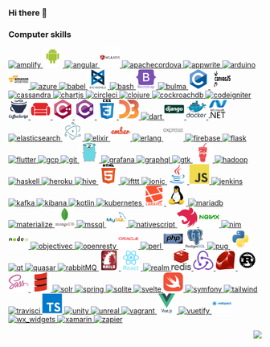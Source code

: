 ### Hi there 👋

<!--
**SoftwareArchitect9817/SoftwareArchitect9817** is a ✨ _special_ ✨ repository because its `README.md` (this file) appears on your GitHub profile.

Here are some ideas to get you started:

- 🔭 I’m currently working on Game Development.
- 🌱 I’m currently learning Big Data.
- 👯 I’m looking to collaborate on ...
- 🤔 I’m looking for help with ...
- 💬 Ask me about ...
- 📫 How to reach me: ...
- 😄 Pronouns: ...
- ⚡ Fun fact: ...
-->


<h3 align="left">Computer skills</h3>
<p align="left"> <a href="https://aws.amazon.com/amplify/" target="_blank" rel="noreferrer"> <img
      src="https://docs.amplify.aws/assets/logo-dark.svg" alt="amplify" width="40" height="40" /> </a> <a
    href="https://developer.android.com" target="_blank" rel="noreferrer"> <img
      src="https://raw.githubusercontent.com/devicons/devicon/master/icons/android/android-original-wordmark.svg"
      alt="android" width="40" height="40" /> </a> <a href="https://angular.io" target="_blank" rel="noreferrer"> <img
      src="https://angular.io/assets/images/logos/angular/angular.svg" alt="angular" width="40" height="40" /> </a> <a
    href="https://angular.io" target="_blank" rel="noreferrer"> <img
      src="https://raw.githubusercontent.com/devicons/devicon/master/icons/angularjs/angularjs-original-wordmark.svg"
      alt="angularjs" width="40" height="40" /> </a> <a href="https://cordova.apache.org/" target="_blank"
    rel="noreferrer"> <img src="https://www.vectorlogo.zone/logos/apache_cordova/apache_cordova-icon.svg"
      alt="apachecordova" width="40" height="40" /> </a> <a href="https://appwrite.io" target="_blank" rel="noreferrer">
    <img src="https://www.vectorlogo.zone/logos/appwriteio/appwriteio-icon.svg" alt="appwrite" width="40" height="40" />
  </a> <a href="https://www.arduino.cc/" target="_blank" rel="noreferrer"> <img
      src="https://cdn.worldvectorlogo.com/logos/arduino-1.svg" alt="arduino" width="40" height="40" /> </a> <a
    href="https://aws.amazon.com" target="_blank" rel="noreferrer"> <img
      src="https://raw.githubusercontent.com/devicons/devicon/master/icons/amazonwebservices/amazonwebservices-original-wordmark.svg"
      alt="aws" width="40" height="40" /> </a> <a href="https://azure.microsoft.com/en-in/" target="_blank"
    rel="noreferrer"> <img src="https://www.vectorlogo.zone/logos/microsoft_azure/microsoft_azure-icon.svg" alt="azure"
      width="40" height="40" /> </a> <a href="https://babeljs.io/" target="_blank" rel="noreferrer"> <img
      src="https://www.vectorlogo.zone/logos/babeljs/babeljs-icon.svg" alt="babel" width="40" height="40" /> </a> <a
    href="https://backbonejs.org" target="_blank" rel="noreferrer"> <img
      src="https://raw.githubusercontent.com/devicons/devicon/master/icons/backbonejs/backbonejs-original-wordmark.svg"
      alt="backbonejs" width="40" height="40" /> </a> <a href="https://www.gnu.org/software/bash/" target="_blank"
    rel="noreferrer"> <img src="https://www.vectorlogo.zone/logos/gnu_bash/gnu_bash-icon.svg" alt="bash" width="40"
      height="40" /> </a> <a href="https://getbootstrap.com" target="_blank" rel="noreferrer"> <img
      src="https://raw.githubusercontent.com/devicons/devicon/master/icons/bootstrap/bootstrap-plain-wordmark.svg"
      alt="bootstrap" width="40" height="40" /> </a> <a href="https://bulma.io/" target="_blank" rel="noreferrer"> <img
      src="https://raw.githubusercontent.com/gilbarbara/logos/804dc257b59e144eaca5bc6ffd16949752c6f789/logos/bulma.svg"
      alt="bulma" width="40" height="40" /> </a> <a href="https://www.cprogramming.com/" target="_blank"
    rel="noreferrer"> <img src="https://raw.githubusercontent.com/devicons/devicon/master/icons/c/c-original.svg"
      alt="c" width="40" height="40" /> </a> <a href="https://canvasjs.com" target="_blank" rel="noreferrer"> <img
      src="https://raw.githubusercontent.com/Hardik0307/Hardik0307/master/assets/canvasjs-charts.svg" alt="canvasjs"
      width="40" height="40" /> </a> <a href="https://cassandra.apache.org/" target="_blank" rel="noreferrer"> <img
      src="https://www.vectorlogo.zone/logos/apache_cassandra/apache_cassandra-icon.svg" alt="cassandra" width="40"
      height="40" /> </a> <a href="https://www.chartjs.org" target="_blank" rel="noreferrer"> <img
      src="https://www.chartjs.org/media/logo-title.svg" alt="chartjs" width="40" height="40" /> </a> <a
    href="https://circleci.com" target="_blank" rel="noreferrer"> <img
      src="https://www.vectorlogo.zone/logos/circleci/circleci-icon.svg" alt="circleci" width="40" height="40" /> </a>
  <a href="https://clojure.org/" target="_blank" rel="noreferrer"> <img
      src="https://upload.wikimedia.org/wikipedia/commons/5/5d/Clojure_logo.svg" alt="clojure" width="40" height="40" />
  </a> <a href="https://www.cockroachlabs.com/product/cockroachdb/" target="_blank" rel="noreferrer"> <img
      src="https://cdn.worldvectorlogo.com/logos/cockroachdb.svg" alt="cockroachdb" width="40" height="40" /> </a> <a
    href="https://codeigniter.com" target="_blank" rel="noreferrer"> <img
      src="https://cdn.worldvectorlogo.com/logos/codeigniter.svg" alt="codeigniter" width="40" height="40" /> </a> <a
    href="https://offeescript.org" target="_blank" rel="noreferrer"> <img
      src="https://raw.githubusercontent.com/devicons/devicon/master/icons/coffeescript/coffeescript-original-wordmark.svg"
      alt="coffeescript" width="40" height="40" /> </a> <a href="https://couchdb.apache.org/" target="_blank"
    rel="noreferrer"> <img
      src="https://raw.githubusercontent.com/devicons/devicon/0d6c64dbbf311879f7d563bfc3ccf559f9ed111c/icons/couchdb/couchdb-original.svg"
      alt="couchdb" width="40" height="40" /> </a> <a href="https://www.w3schools.com/cpp/" target="_blank"
    rel="noreferrer"> <img
      src="https://raw.githubusercontent.com/devicons/devicon/master/icons/cplusplus/cplusplus-original.svg"
      alt="cplusplus" width="40" height="40" /> </a> <a href="https://www.w3schools.com/cs/" target="_blank"
    rel="noreferrer"> <img
      src="https://raw.githubusercontent.com/devicons/devicon/master/icons/csharp/csharp-original.svg" alt="csharp"
      width="40" height="40" /> </a> <a href="https://www.w3schools.com/css/" target="_blank" rel="noreferrer"> <img
      src="https://raw.githubusercontent.com/devicons/devicon/master/icons/css3/css3-original-wordmark.svg" alt="css3"
      width="40" height="40" /> </a> <a href="https://d3js.org/" target="_blank" rel="noreferrer"> <img
      src="https://raw.githubusercontent.com/devicons/devicon/master/icons/d3js/d3js-original.svg" alt="d3js" width="40"
      height="40" /> </a> <a href="https://dart.dev" target="_blank" rel="noreferrer"> <img
      src="https://www.vectorlogo.zone/logos/dartlang/dartlang-icon.svg" alt="dart" width="40" height="40" /> </a> <a
    href="https://www.djangoproject.com/" target="_blank" rel="noreferrer"> <img
      src="https://raw.githubusercontent.com/devicons/devicon/master/icons/django/django-original.svg" alt="django"
      width="40" height="40" /> </a> <a href="https://www.docker.com/" target="_blank" rel="noreferrer"> <img
      src="https://raw.githubusercontent.com/devicons/devicon/master/icons/docker/docker-original-wordmark.svg"
      alt="docker" width="40" height="40" /> </a> <a href="https://dotnet.microsoft.com/" target="_blank"
    rel="noreferrer"> <img
      src="https://raw.githubusercontent.com/devicons/devicon/master/icons/dot-net/dot-net-original-wordmark.svg"
      alt="dotnet" width="40" height="40" /> </a> <a href="https://www.elastic.co" target="_blank" rel="noreferrer">
    <img src="https://www.vectorlogo.zone/logos/elastic/elastic-icon.svg" alt="elasticsearch" width="40" height="40" />
  </a> <a href="https://www.electronjs.org" target="_blank" rel="noreferrer"> <img
      src="https://raw.githubusercontent.com/devicons/devicon/master/icons/electron/electron-original.svg"
      alt="electron" width="40" height="40" /> </a> <a href="https://elixir-lang.org" target="_blank" rel="noreferrer">
    <img src="https://www.vectorlogo.zone/logos/elixir-lang/elixir-lang-icon.svg" alt="elixir" width="40" height="40" />
  </a> <a href="https://emberjs.com/" target="_blank" rel="noreferrer"> <img
      src="https://raw.githubusercontent.com/devicons/devicon/master/icons/ember/ember-original-wordmark.svg"
      alt="ember" width="40" height="40" /> </a> <a href="https://www.erlang.org/" target="_blank" rel="noreferrer">
    <img src="https://www.vectorlogo.zone/logos/erlang/erlang-official.svg" alt="erlang" width="40" height="40" /> </a>
  <a href="https://expressjs.com" target="_blank" rel="noreferrer"> <img
      src="https://raw.githubusercontent.com/devicons/devicon/master/icons/express/express-original-wordmark.svg"
      alt="express" width="40" height="40" /> </a> <a href="https://firebase.google.com/" target="_blank"
    rel="noreferrer"> <img src="https://www.vectorlogo.zone/logos/firebase/firebase-icon.svg" alt="firebase" width="40"
      height="40" /> </a> <a href="https://flask.palletsprojects.com/" target="_blank" rel="noreferrer"> <img
      src="https://www.vectorlogo.zone/logos/pocoo_flask/pocoo_flask-icon.svg" alt="flask" width="40" height="40" />
  </a> <a href="https://flutter.dev" target="_blank" rel="noreferrer"> <img
      src="https://www.vectorlogo.zone/logos/flutterio/flutterio-icon.svg" alt="flutter" width="40" height="40" /> </a>
  <a href="https://cloud.google.com" target="_blank" rel="noreferrer"> <img
      src="https://www.vectorlogo.zone/logos/google_cloud/google_cloud-icon.svg" alt="gcp" width="40" height="40" />
  </a> <a href="https://git-scm.com/" target="_blank" rel="noreferrer"> <img
      src="https://www.vectorlogo.zone/logos/git-scm/git-scm-icon.svg" alt="git" width="40" height="40" /> </a> <a
    href="https://golang.org" target="_blank" rel="noreferrer"> <img
      src="https://raw.githubusercontent.com/devicons/devicon/master/icons/go/go-original.svg" alt="go" width="40"
      height="40" /> </a> <a href="https://grafana.com" target="_blank" rel="noreferrer"> <img
      src="https://www.vectorlogo.zone/logos/grafana/grafana-icon.svg" alt="grafana" width="40" height="40" /> </a> <a
    href="https://graphql.org" target="_blank" rel="noreferrer"> <img
      src="https://www.vectorlogo.zone/logos/graphql/graphql-icon.svg" alt="graphql" width="40" height="40" /> </a> <a
    href="https://www.gtk.org/" target="_blank" rel="noreferrer"> <img
      src="https://upload.wikimedia.org/wikipedia/commons/7/71/GTK_logo.svg" alt="gtk" width="40" height="40" /> </a> <a
    href="https://gulpjs.com" target="_blank" rel="noreferrer"> <img
      src="https://raw.githubusercontent.com/devicons/devicon/master/icons/gulp/gulp-plain.svg" alt="gulp" width="40"
      height="40" /> </a> <a href="https://hadoop.apache.org/" target="_blank" rel="noreferrer"> <img
      src="https://www.vectorlogo.zone/logos/apache_hadoop/apache_hadoop-icon.svg" alt="hadoop" width="40"
      height="40" /> </a> <a href="https://www.haskell.org/" target="_blank" rel="noreferrer"> <img
      src="https://upload.wikimedia.org/wikipedia/commons/1/1c/Haskell-Logo.svg" alt="haskell" width="40" height="40" />
  </a> <a href="https://heroku.com" target="_blank" rel="noreferrer"> <img
      src="https://www.vectorlogo.zone/logos/heroku/heroku-icon.svg" alt="heroku" width="40" height="40" /> </a> <a
    href="https://hive.apache.org/" target="_blank" rel="noreferrer"> <img
      src="https://www.vectorlogo.zone/logos/apache_hive/apache_hive-icon.svg" alt="hive" width="40" height="40" /> </a>
  <a href="https://www.w3.org/html/" target="_blank" rel="noreferrer"> <img
      src="https://raw.githubusercontent.com/devicons/devicon/master/icons/html5/html5-original-wordmark.svg"
      alt="html5" width="40" height="40" /> </a> <a href="https://ifttt.com/" target="_blank" rel="noreferrer"> <img
      src="https://www.vectorlogo.zone/logos/ifttt/ifttt-ar21.svg" alt="ifttt" width="40" height="40" /> </a> <a
    href="https://ionicframework.com" target="_blank" rel="noreferrer"> <img
      src="https://upload.wikimedia.org/wikipedia/commons/d/d1/Ionic_Logo.svg" alt="ionic" width="40" height="40" />
  </a> <a href="https://www.java.com" target="_blank" rel="noreferrer"> <img
      src="https://raw.githubusercontent.com/devicons/devicon/master/icons/java/java-original.svg" alt="java" width="40"
      height="40" /> </a> <a href="https://developer.mozilla.org/en-US/docs/Web/JavaScript" target="_blank"
    rel="noreferrer"> <img
      src="https://raw.githubusercontent.com/devicons/devicon/master/icons/javascript/javascript-original.svg"
      alt="javascript" width="40" height="40" /> </a> <a href="https://www.jenkins.io" target="_blank" rel="noreferrer">
    <img src="https://www.vectorlogo.zone/logos/jenkins/jenkins-icon.svg" alt="jenkins" width="40" height="40" /> </a>
  <a href="https://kafka.apache.org/" target="_blank" rel="noreferrer"> <img
      src="https://www.vectorlogo.zone/logos/apache_kafka/apache_kafka-icon.svg" alt="kafka" width="40" height="40" />
  </a> <a href="https://www.elastic.co/kibana" target="_blank" rel="noreferrer"> <img
      src="https://www.vectorlogo.zone/logos/elasticco_kibana/elasticco_kibana-icon.svg" alt="kibana" width="40"
      height="40" /> </a> <a href="https://kotlinlang.org" target="_blank" rel="noreferrer"> <img
      src="https://www.vectorlogo.zone/logos/kotlinlang/kotlinlang-icon.svg" alt="kotlin" width="40" height="40" /> </a>
  <a href="https://kubernetes.io" target="_blank" rel="noreferrer"> <img
      src="https://www.vectorlogo.zone/logos/kubernetes/kubernetes-icon.svg" alt="kubernetes" width="40" height="40" />
  </a> <a href="https://laravel.com/" target="_blank" rel="noreferrer"> <img
      src="https://raw.githubusercontent.com/devicons/devicon/master/icons/laravel/laravel-plain-wordmark.svg"
      alt="laravel" width="40" height="40" /> </a> <a href="https://www.linux.org/" target="_blank" rel="noreferrer">
    <img src="https://raw.githubusercontent.com/devicons/devicon/master/icons/linux/linux-original.svg" alt="linux"
      width="40" height="40" /> </a> <a href="https://mariadb.org/" target="_blank" rel="noreferrer"> <img
      src="https://www.vectorlogo.zone/logos/mariadb/mariadb-icon.svg" alt="mariadb" width="40" height="40" /> </a> <a
    href="https://materializecss.com/" target="_blank" rel="noreferrer"> <img
      src="https://raw.githubusercontent.com/prplx/svg-logos/5585531d45d294869c4eaab4d7cf2e9c167710a9/svg/materialize.svg"
      alt="materialize" width="40" height="40" /> </a> <a href="https://www.mongodb.com/" target="_blank"
    rel="noreferrer"> <img
      src="https://raw.githubusercontent.com/devicons/devicon/master/icons/mongodb/mongodb-original-wordmark.svg"
      alt="mongodb" width="40" height="40" /> </a> <a href="https://www.microsoft.com/en-us/sql-server" target="_blank"
    rel="noreferrer"> <img src="https://www.svgrepo.com/show/303229/microsoft-sql-server-logo.svg" alt="mssql"
      width="40" height="40" /> </a> <a href="https://www.mysql.com/" target="_blank" rel="noreferrer"> <img
      src="https://raw.githubusercontent.com/devicons/devicon/master/icons/mysql/mysql-original-wordmark.svg"
      alt="mysql" width="40" height="40" /> </a> <a href="https://nativescript.org/" target="_blank" rel="noreferrer">
    <img
      src="https://raw.githubusercontent.com/detain/svg-logos/780f25886640cef088af994181646db2f6b1a3f8/svg/nativescript.svg"
      alt="nativescript" width="40" height="40" /> </a> <a href="https://nestjs.com/" target="_blank" rel="noreferrer">
    <img src="https://raw.githubusercontent.com/devicons/devicon/master/icons/nestjs/nestjs-plain.svg" alt="nestjs"
      width="40" height="40" /> </a> <a href="https://www.nginx.com" target="_blank" rel="noreferrer"> <img
      src="https://raw.githubusercontent.com/devicons/devicon/master/icons/nginx/nginx-original.svg" alt="nginx"
      width="40" height="40" /> </a> <a href="https://nim-lang.org/" target="_blank" rel="noreferrer"> <img
      src="https://www.vectorlogo.zone/logos/nim-lang/nim-lang-icon.svg" alt="nim" width="40" height="40" /> </a> <a
    href="https://nodejs.org" target="_blank" rel="noreferrer"> <img
      src="https://raw.githubusercontent.com/devicons/devicon/master/icons/nodejs/nodejs-original-wordmark.svg"
      alt="nodejs" width="40" height="40" /> </a> <a
    href="https://developer.apple.com/library/archive/documentation/Cocoa/Conceptual/ProgrammingWithObjectiveC/Introduction/Introduction.html"
    target="_blank" rel="noreferrer"> <img
      src="https://www.vectorlogo.zone/logos/apple_objectivec/apple_objectivec-icon.svg" alt="objectivec" width="40"
      height="40" /> </a> <a href="https://openresty.org/" target="_blank" rel="noreferrer"> <img
      src="https://openresty.org/images/logo.png" alt="openresty" width="40" height="40" /> </a> <a
    href="https://www.oracle.com/" target="_blank" rel="noreferrer"> <img
      src="https://raw.githubusercontent.com/devicons/devicon/master/icons/oracle/oracle-original.svg" alt="oracle"
      width="40" height="40" /> </a> <a href="https://www.perl.org/" target="_blank" rel="noreferrer"> <img
      src="https://api.iconify.design/logos-perl.svg" alt="perl" width="40" height="40" /> </a> <a
    href="https://www.php.net" target="_blank" rel="noreferrer"> <img
      src="https://raw.githubusercontent.com/devicons/devicon/master/icons/php/php-original.svg" alt="php" width="40"
      height="40" /> </a> <a href="https://www.postgresql.org" target="_blank" rel="noreferrer"> <img
      src="https://raw.githubusercontent.com/devicons/devicon/master/icons/postgresql/postgresql-original-wordmark.svg"
      alt="postgresql" width="40" height="40" /> </a> <a href="https://pugjs.org" target="_blank" rel="noreferrer"> <img
      src="https://cdn.worldvectorlogo.com/logos/pug.svg" alt="pug" width="40" height="40" /> </a> <a
    href="https://www.python.org" target="_blank" rel="noreferrer"> <img
      src="https://raw.githubusercontent.com/devicons/devicon/master/icons/python/python-original.svg" alt="python"
      width="40" height="40" /> </a> <a href="https://www.qt.io/" target="_blank" rel="noreferrer"> <img
      src="https://upload.wikimedia.org/wikipedia/commons/0/0b/Qt_logo_2016.svg" alt="qt" width="40" height="40" /> </a>
  <a href="https://quasar.dev/" target="_blank" rel="noreferrer"> <img
      src="https://cdn.quasar.dev/logo/svg/quasar-logo.svg" alt="quasar" width="40" height="40" /> </a> <a
    href="https://www.rabbitmq.com" target="_blank" rel="noreferrer"> <img
      src="https://www.vectorlogo.zone/logos/rabbitmq/rabbitmq-icon.svg" alt="rabbitMQ" width="40" height="40" /> </a>
  <a href="https://rubyonrails.org" target="_blank" rel="noreferrer"> <img
      src="https://raw.githubusercontent.com/devicons/devicon/master/icons/rails/rails-original-wordmark.svg"
      alt="rails" width="40" height="40" /> </a> <a href="https://reactjs.org/" target="_blank" rel="noreferrer"> <img
      src="https://raw.githubusercontent.com/devicons/devicon/master/icons/react/react-original-wordmark.svg"
      alt="react" width="40" height="40" /> </a> <a href="https://realm.io/" target="_blank" rel="noreferrer"> <img
      src="https://raw.githubusercontent.com/bestofjs/bestofjs-webui/8665e8c267a0215f3159df28b33c365198101df5/public/logos/realm.svg"
      alt="realm" width="40" height="40" /> </a> <a href="https://redis.io" target="_blank" rel="noreferrer"> <img
      src="https://raw.githubusercontent.com/devicons/devicon/master/icons/redis/redis-original-wordmark.svg"
      alt="redis" width="40" height="40" /> </a> <a href="https://redux.js.org" target="_blank" rel="noreferrer"> <img
      src="https://raw.githubusercontent.com/devicons/devicon/master/icons/redux/redux-original.svg" alt="redux"
      width="40" height="40" /> </a> <a href="https://www.ruby-lang.org/en/" target="_blank" rel="noreferrer"> <img
      src="https://raw.githubusercontent.com/devicons/devicon/master/icons/ruby/ruby-original.svg" alt="ruby" width="40"
      height="40" /> </a> <a href="https://www.rust-lang.org" target="_blank" rel="noreferrer"> <img
      src="https://raw.githubusercontent.com/devicons/devicon/master/icons/rust/rust-plain.svg" alt="rust" width="40"
      height="40" /> </a> <a href="https://sass-lang.com" target="_blank" rel="noreferrer"> <img
      src="https://raw.githubusercontent.com/devicons/devicon/master/icons/sass/sass-original.svg" alt="sass" width="40"
      height="40" /> </a> <a href="https://www.scala-lang.org" target="_blank" rel="noreferrer"> <img
      src="https://raw.githubusercontent.com/devicons/devicon/master/icons/scala/scala-original.svg" alt="scala"
      width="40" height="40" /> </a> <a href="https://lucene.apache.org/solr/" target="_blank" rel="noreferrer"> <img
      src="https://www.vectorlogo.zone/logos/apache_solr/apache_solr-icon.svg" alt="solr" width="40" height="40" /> </a>
  <a href="https://spring.io/" target="_blank" rel="noreferrer"> <img
      src="https://www.vectorlogo.zone/logos/springio/springio-icon.svg" alt="spring" width="40" height="40" /> </a> <a
    href="https://www.sqlite.org/" target="_blank" rel="noreferrer"> <img
      src="https://www.vectorlogo.zone/logos/sqlite/sqlite-icon.svg" alt="sqlite" width="40" height="40" /> </a> <a
    href="https://svelte.dev" target="_blank" rel="noreferrer"> <img
      src="https://upload.wikimedia.org/wikipedia/commons/1/1b/Svelte_Logo.svg" alt="svelte" width="40" height="40" />
  </a> <a href="https://developer.apple.com/swift/" target="_blank" rel="noreferrer"> <img
      src="https://raw.githubusercontent.com/devicons/devicon/master/icons/swift/swift-original.svg" alt="swift"
      width="40" height="40" /> </a> <a href="https://symfony.com" target="_blank" rel="noreferrer"> <img
      src="https://symfony.com/logos/symfony_black_03.svg" alt="symfony" width="40" height="40" /> </a> <a
    href="https://tailwindcss.com/" target="_blank" rel="noreferrer"> <img
      src="https://www.vectorlogo.zone/logos/tailwindcss/tailwindcss-icon.svg" alt="tailwind" width="40" height="40" />
  </a> <a href="https://travis-ci.org" target="_blank" rel="noreferrer"> <img
      src="https://www.vectorlogo.zone/logos/travis-ci/travis-ci-icon.svg" alt="travisci" width="40" height="40" /> </a>
  <a href="https://www.typescriptlang.org/" target="_blank" rel="noreferrer"> <img
      src="https://raw.githubusercontent.com/devicons/devicon/master/icons/typescript/typescript-original.svg"
      alt="typescript" width="40" height="40" /> </a> <a href="https://unity.com/" target="_blank" rel="noreferrer">
    <img src="https://www.vectorlogo.zone/logos/unity3d/unity3d-icon.svg" alt="unity" width="40" height="40" /> </a> <a
    href="https://unrealengine.com/" target="_blank" rel="noreferrer"> <img
      src="https://raw.githubusercontent.com/kenangundogan/fontisto/036b7eca71aab1bef8e6a0518f7329f13ed62f6b/icons/svg/brand/unreal-engine.svg"
      alt="unreal" width="40" height="40" /> </a> <a href="https://www.vagrantup.com/" target="_blank" rel="noreferrer">
    <img src="https://www.vectorlogo.zone/logos/vagrantup/vagrantup-icon.svg" alt="vagrant" width="40" height="40" />
  </a> <a href="https://vuejs.org/" target="_blank" rel="noreferrer"> <img
      src="https://raw.githubusercontent.com/devicons/devicon/master/icons/vuejs/vuejs-original-wordmark.svg"
      alt="vuejs" width="40" height="40" /> </a> <a href="https://vuetifyjs.com/en/" target="_blank" rel="noreferrer">
    <img src="https://bestofjs.org/logos/vuetify.svg" alt="vuetify" width="40" height="40" /> </a> <a
    href="https://webpack.js.org" target="_blank" rel="noreferrer"> <img
      src="https://raw.githubusercontent.com/devicons/devicon/d00d0969292a6569d45b06d3f350f463a0107b0d/icons/webpack/webpack-original-wordmark.svg"
      alt="webpack" width="40" height="40" /> </a> <a href="https://www.wxwidgets.org/" target="_blank"
    rel="noreferrer"> <img src="https://upload.wikimedia.org/wikipedia/commons/b/bb/WxWidgets.svg" alt="wx_widgets"
      width="40" height="40" /> </a> <a href="https://dotnet.microsoft.com/apps/xamarin" target="_blank"
    rel="noreferrer"> <img
      src="https://raw.githubusercontent.com/detain/svg-logos/780f25886640cef088af994181646db2f6b1a3f8/svg/xamarin.svg"
      alt="xamarin" width="40" height="40" /> </a> <a href="https://zapier.com" target="_blank" rel="noreferrer"> <img
      src="https://www.vectorlogo.zone/logos/zapier/zapier-icon.svg" alt="zapier" width="40" height="40" /> </a>
</p>

<div align="right">
  <img src="https://count.getloli.com/get/@:vecnazmaga?theme=rule34" />
</div>
